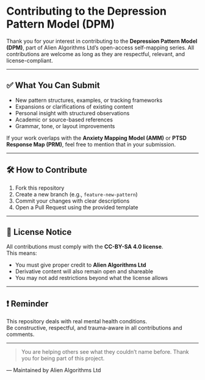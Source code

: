 # Contributing to the Depression Pattern Model (DPM)

Thank you for your interest in contributing to the **Depression Pattern Model (DPM)**, part of Alien Algorithms Ltd’s open-access self-mapping series. All contributions are welcome as long as they are respectful, relevant, and license-compliant.

---

## ✅ What You Can Submit

- New pattern structures, examples, or tracking frameworks  
- Expansions or clarifications of existing content  
- Personal insight with structured observations  
- Academic or source-based references  
- Grammar, tone, or layout improvements  

If your work overlaps with the **Anxiety Mapping Model (AMM)** or **PTSD Response Map (PRM)**, feel free to mention that in your submission.

---

## 🛠 How to Contribute

1. Fork this repository  
2. Create a new branch (e.g., `feature-new-pattern`)  
3. Commit your changes with clear descriptions  
4. Open a Pull Request using the provided template  

---

## 📎 License Notice

All contributions must comply with the **CC-BY-SA 4.0 license**.  
This means:

- You must give proper credit to **Alien Algorithms Ltd**  
- Derivative content will also remain open and shareable  
- You may not add restrictions beyond what the license allows  

---

## ❗ Reminder

This repository deals with real mental health conditions.  
Be constructive, respectful, and trauma-aware in all contributions and comments.

---

> You are helping others see what they couldn’t name before. Thank you for being part of this project.

—
Maintained by Alien Algorithms Ltd  
